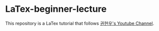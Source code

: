 # LaTex-beginner-lecture
This repository is a LaTex tutorial that follows [권현우's Youtube Channel](https://www.youtube.com/watch?v=V1Q6vEuoAQ0&amp;list=PLSS68lwkeqyOH6KEHpCAmCWVSSKbciz3A). 
